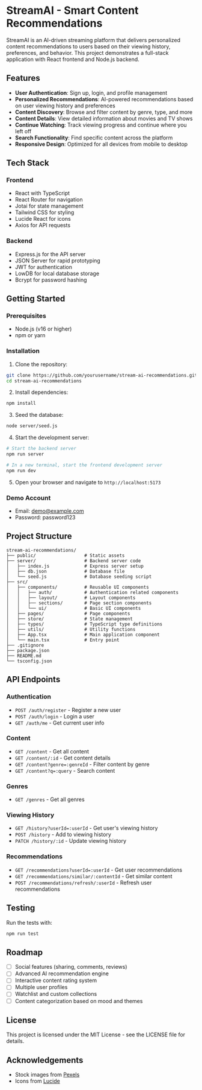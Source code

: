 # StreamAI - Smart Content Recommendations

StreamAI is an AI-driven streaming platform that delivers personalized content recommendations to users based on their viewing history, preferences, and behavior. This project demonstrates a full-stack application with React frontend and Node.js backend.

## Features

- **User Authentication**: Sign up, login, and profile management
- **Personalized Recommendations**: AI-powered recommendations based on user viewing history and preferences
- **Content Discovery**: Browse and filter content by genre, type, and more
- **Content Details**: View detailed information about movies and TV shows
- **Continue Watching**: Track viewing progress and continue where you left off
- **Search Functionality**: Find specific content across the platform
- **Responsive Design**: Optimized for all devices from mobile to desktop

## Tech Stack

### Frontend
- React with TypeScript
- React Router for navigation
- Jotai for state management
- Tailwind CSS for styling
- Lucide React for icons
- Axios for API requests

### Backend
- Express.js for the API server
- JSON Server for rapid prototyping
- JWT for authentication
- LowDB for local database storage
- Bcrypt for password hashing

## Getting Started

### Prerequisites
- Node.js (v16 or higher)
- npm or yarn

### Installation

1. Clone the repository:
```bash
git clone https://github.com/yourusername/stream-ai-recommendations.git
cd stream-ai-recommendations
```

2. Install dependencies:
```bash
npm install
```

3. Seed the database:
```bash
node server/seed.js
```

4. Start the development server:
```bash
# Start the backend server
npm run server

# In a new terminal, start the frontend development server
npm run dev
```

5. Open your browser and navigate to `http://localhost:5173`

### Demo Account
- Email: demo@example.com
- Password: password123

## Project Structure

```
stream-ai-recommendations/
├── public/                  # Static assets
├── server/                  # Backend server code
│   ├── index.js             # Express server setup
│   ├── db.json              # Database file
│   └── seed.js              # Database seeding script
├── src/
│   ├── components/          # Reusable UI components
│   │   ├── auth/            # Authentication related components
│   │   ├── layout/          # Layout components
│   │   ├── sections/        # Page section components
│   │   └── ui/              # Basic UI components
│   ├── pages/               # Page components
│   ├── store/               # State management
│   ├── types/               # TypeScript type definitions
│   ├── utils/               # Utility functions
│   ├── App.tsx              # Main application component
│   └── main.tsx             # Entry point
├── .gitignore
├── package.json
├── README.md
└── tsconfig.json
```

## API Endpoints

### Authentication
- `POST /auth/register` - Register a new user
- `POST /auth/login` - Login a user
- `GET /auth/me` - Get current user info

### Content
- `GET /content` - Get all content
- `GET /content/:id` - Get content details
- `GET /content?genre=:genreId` - Filter content by genre
- `GET /content?q=:query` - Search content

### Genres
- `GET /genres` - Get all genres

### Viewing History
- `GET /history?userId=:userId` - Get user's viewing history
- `POST /history` - Add to viewing history
- `PATCH /history/:id` - Update viewing history

### Recommendations
- `GET /recommendations?userId=:userId` - Get user recommendations
- `GET /recommendations/similar/:contentId` - Get similar content
- `POST /recommendations/refresh/:userId` - Refresh user recommendations

## Testing

Run the tests with:

```bash
npm run test
```

## Roadmap

- [ ] Social features (sharing, comments, reviews)
- [ ] Advanced AI recommendation engine
- [ ] Interactive content rating system
- [ ] Multiple user profiles
- [ ] Watchlist and custom collections
- [ ] Content categorization based on mood and themes

## License

This project is licensed under the MIT License - see the LICENSE file for details.

## Acknowledgements

- Stock images from [Pexels](https://www.pexels.com/)
- Icons from [Lucide](https://lucide.dev/)